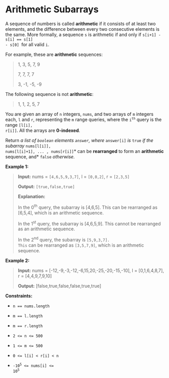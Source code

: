 # Arithmetic Subarrays

A sequence of numbers is called **arithmetic** if it consists of at least two elements, and the difference between every two consecutive elements is the same. More formally, a sequence <code>s</code> is arithmetic if and only if <code>s[i+1] - s[i] == s[1] - s[0] </code>for all valid <code>i</code>.

For example, these are **arithmetic** sequences:
>
> 1, 3, 5, 7, 9
>
> 7, 7, 7, 7
>
> 3, -1, -5, -9

The following sequence is not **arithmetic**:
>
> 1, 1, 2, 5, 7

You are given an array of <code>n</code> integers, <code>nums</code>, and two arrays of <code>m</code> integers each, <code>l</code> and <code>r</code>, representing the <code>m</code> range queries, where the <code>i<sup>th</sup></code> query is the range <code>[l[i], r[i]]</code>. All the arrays are **0-indexed**.

Return *a list of *<code>boolean</code> *elements* <code>answer</code>*, where* <code>answer[i]</code> *is* <code>true</code> *if the subarray* <code>nums[l[i]], nums[l[i]+1], ... , nums[r[i]]</code>* can be **rearranged** to form an **arithmetic** sequence, and* <code>false</code> *otherwise.*


**Example 1:**
>
> **Input:** nums = <code>[4,6,5,9,3,7]</code>, l = <code>[0,0,2]</code>, r = <code>[2,3,5]</code>
>
> **Output:** <code>[true,false,true]</code>
>
> **Explanation:**
>
> In the 0<sup>th</sup> query, the subarray is [4,6,5]. This can be rearranged as [6,5,4], which is an arithmetic sequence.
>
> In the 1<sup>st</sup> query, the subarray is [4,6,5,9]. This cannot be rearranged as an arithmetic sequence.
>
> In the 2<sup>nd</sup> query, the subarray is <code>[5,9,3,7]. This</code> can be rearranged as <code>[3,5,7,9]</code>, which is an arithmetic sequence.

**Example 2:**
>
> **Input:** nums = [-12,-9,-3,-12,-6,15,20,-25,-20,-15,-10], l = [0,1,6,4,8,7], r = [4,4,9,7,9,10]
>
> **Output:** [false,true,false,false,true,true]


**Constraints:**

- <code>n == nums.length</code>

- <code>m == l.length</code>

- <code>m == r.length</code>

- <code>2 &lt;= n &lt;= 500</code>

- <code>1 &lt;= m &lt;= 500</code>

- <code>0 &lt;= l[i] &lt; r[i] &lt; n</code>

- <code>-10<sup>5</sup> &lt;= nums[i] &lt;= 10<sup>5</sup></code>
